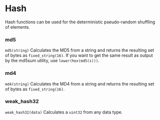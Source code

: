 # Hash

Hash functions can be used for the deterministic pseudo-random shuffling of elements.

### md5

`md5(string)` Calculates the MD5 from a string and returns the resulting set of bytes as `fixed_string(16)`.  If you want to get the same result as output by the md5sum utility, use `lower(hex(md5(s)))`.

### md4

`md4(string)` Calculates the MD4 from a string and returns the resulting set of bytes as `fixed_string(16)`.

### weak_hash32

`weak_hash32(data)` Calculates a `uint32` from any data type.
